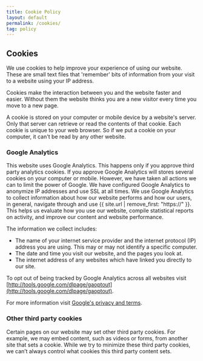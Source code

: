 ```yaml
---
title: Cookie Policy
layout: default
permalink: /cookies/
tag: policy
---
```


## Cookies
We use cookies to help improve your experience of using our website. These are small text files that 'remember' bits of information from your visit to a website using your IP address.

Cookies make the interaction between you and the website faster and easier. Without them the website thinks you are a new visitor every time you move to a new page.

A cookie is stored on your computer or mobile device by a website's server. Only that server can retrieve or read the contents of that cookie. Each cookie is unique to your web browser. So if we put a cookie on your computer, it can't be read by any other website.

### Google Analytics

This website uses Google Analytics. This happens only if you approve third party analytics cookies. If you approve Google Analytics will stores several cookies on your computer or mobile. However, we have taken all actions we can to limit the power of Google. We have configured Google Analytics to anonymize IP addresses and use SSL at all times. We use Google Analytics to collect information about how our website performs and how our users, in general, navigate through and use {{ site.url | remove_first: "https://" }}. This helps us evaluate how you use our website, compile statistical reports on activity, and improve our content and website performance.

The information we collect includes:

* The name of your internet service provider and the internet protocol (IP) address you are using. This may or may not identify a specific computer.
* The date and time you visit our website, and the pages you look at.
* The internet address of any websites which have linked you directly to our site.

To opt out of being tracked by Google Analytics across all websites visit [http://tools.google.com/dlpage/gaoptout](http://tools.google.com/dlpage/gaoptout).

For more information visit [Google's privacy and terms](https://policies.google.com/technologies/partner-sites).


### Other third party cookies

Certain pages on our website may set other third party cookies. For example, we may embed content, such as videos or forms, from another site that sets a cookie. While we try to minimize these third party cookies, we can’t always control what cookies this third party content sets.
